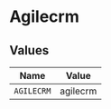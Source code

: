 # Agilecrm


## Values

| Name       | Value      |
| ---------- | ---------- |
| `AGILECRM` | agilecrm   |